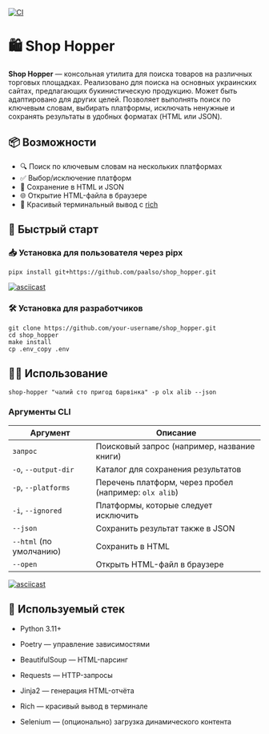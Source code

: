 [![CI](https://github.com/paalso/shop_hopper/actions/workflows/ci.yml/badge.svg)](https://github.com/paalso/shop_hopper/actions/workflows/ci.yml)

# 🛍️ Shop Hopper

**Shop Hopper** — консольная утилита для поиска товаров на различных торговых площадках. Реализовано для поиска на основных украинских сайтах, предлагающих букинистическую продукцию. Может быть адаптировано для других целей. Позволяет выполнять поиск по ключевым словам, выбирать платформы, исключать ненужные и сохранять результаты в удобных форматах (HTML или JSON).

## 📦 Возможности

- 🔍 Поиск по ключевым словам на нескольких платформах
- ✅ Выбор/исключение платформ
- 📄 Сохранение в HTML и JSON
- 🌐 Открытие HTML-файла в браузере
- 🎨 Красивый терминальный вывод с [rich](https://github.com/Textualize/rich)

## 🚀 Быстрый старт

### 📥 Установка для пользователя через pipx

```
pipx install git+https://github.com/paalso/shop_hopper.git
```

[![asciicast](https://asciinema.org/a/7SI7dVJ05K2ISqcq7pvVzR7F1.svg)](https://asciinema.org/a/7SI7dVJ05K2ISqcq7pvVzR7F1)


### 🛠️ Установка для разработчиков
```
git clone https://github.com/your-username/shop_hopper.git
cd shop_hopper
make install
cp .env_copy .env
```

## 🧑‍💻 Использование

```
shop-hopper "чалий сто пригод барвінка" -p olx alib --json
```

### Аргументы CLI
| Аргумент                | Описание                                               |
| ----------------------- | ------------------------------------------------------ |
| `запрос`                | Поисковый запрос (например, название книги)            |
| `-o`, `--output-dir`    | Каталог для сохранения результатов                     |
| `-p`, `--platforms`     | Перечень платформ, через пробел (например: `olx alib`) |
| `-i`, `--ignored`       | Платформы, которые следует исключить                   |
| `--json`                | Сохранить результат также в JSON                       |
| `--html` (по умолчанию) | Сохранить в HTML                                       |
| `--open`                | Открыть HTML-файл в браузере                           |

[![asciicast](https://asciinema.org/a/FmcoymVX0ePRSQKQpcyJYXNh6.svg)](https://asciinema.org/a/FmcoymVX0ePRSQKQpcyJYXNh6)


## 🧱 Используемый стек

- Python 3.11+

- Poetry — управление зависимостями

- BeautifulSoup — HTML-парсинг

- Requests — HTTP-запросы

- Jinja2 — генерация HTML-отчёта

- Rich — красивый вывод в терминале

- Selenium — (опционально) загрузка динамического контента

